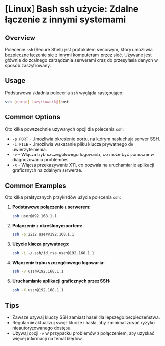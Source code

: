 # [Linux] Bash ssh użycie: Zdalne łączenie z innymi systemami

## Overview
Polecenie `ssh` (Secure Shell) jest protokołem sieciowym, który umożliwia bezpieczne łączenie się z innymi komputerami przez sieć. Używane jest głównie do zdalnego zarządzania serwerami oraz do przesyłania danych w sposób zaszyfrowany.

## Usage
Podstawowa składnia polecenia `ssh` wygląda następująco:

```bash
ssh [opcje] [użytkownik@]host
```

## Common Options
Oto kilka powszechnie używanych opcji dla polecenia `ssh`:

- `-p PORT` - Umożliwia określenie portu, na którym nasłuchuje serwer SSH.
- `-i FILE` - Umożliwia wskazanie pliku klucza prywatnego do uwierzytelnienia.
- `-v` - Włącza tryb szczegółowego logowania, co może być pomocne w diagnozowaniu problemów.
- `-X` - Włącza przekazywanie X11, co pozwala na uruchamianie aplikacji graficznych na zdalnym serwerze.

## Common Examples
Oto kilka praktycznych przykładów użycia polecenia `ssh`:

1. **Podstawowe połączenie z serwerem:**
   ```bash
   ssh user@192.168.1.1
   ```

2. **Połączenie z określonym portem:**
   ```bash
   ssh -p 2222 user@192.168.1.1
   ```

3. **Użycie klucza prywatnego:**
   ```bash
   ssh -i ~/.ssh/id_rsa user@192.168.1.1
   ```

4. **Włączenie trybu szczegółowego logowania:**
   ```bash
   ssh -v user@192.168.1.1
   ```

5. **Uruchamianie aplikacji graficznych przez SSH:**
   ```bash
   ssh -X user@192.168.1.1
   ```

## Tips
- Zawsze używaj kluczy SSH zamiast haseł dla lepszego bezpieczeństwa.
- Regularnie aktualizuj swoje klucze i hasła, aby zminimalizować ryzyko nieautoryzowanego dostępu.
- Używaj opcji `-v` w przypadku problemów z połączeniem, aby uzyskać więcej informacji na temat błędów.